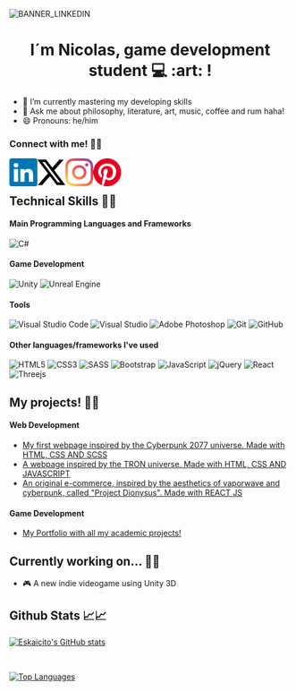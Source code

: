 ![BANNER_LINKEDIN](https://github.com/Eskaicito/Eskaicito/assets/94655835/85681725-d9b3-4f93-ae4f-56884c9c99b0.png)
<h1 align="center">
I´m Nicolas, game development student 💻 :art: !
</h1>

- 🌱 I’m currently mastering my developing skills
- 💬 Ask me about philosophy, literature, art, music, coffee and rum haha!
- 😄 Pronouns: he/him


### Connect with me! 🤝🤝

<!--[<img align="left" alt="N7Bard | Twitter" width="50px" src="https://logodownload.org/wp-content/uploads/2014/09/twitter-logo-3.png" />][twitter]
[<img align="left" alt="nico_sm26 | Instagram" width="50px" src="https://icones.pro/wp-content/uploads/2021/02/instagram-logo-icone5.png" />][instagram]
[<img align="left" alt="eskaicito | Pinterest" width="50px" src="https://graffica.info/wp-content/uploads/2017/08/badgeRGB.png" />][pinterest]-->
[<img align="left" alt="Nicolas Saldeno | LinkedIn" width="50px" src="https://raw.githubusercontent.com/CLorant/readme-social-icons/main/large/colored/linkedin.svg" />][linkedin]
[<img align="left" alt="Nicolas Saldeno | LinkedIn" width="50px" src="https://raw.githubusercontent.com/CLorant/readme-social-icons/main/large/colored/twitter-x.svg" />][twitter]
[<img align="left" alt="Nicolas Saldeno | LinkedIn" width="50px" src="https://raw.githubusercontent.com/CLorant/readme-social-icons/main/large/colored/instagram.svg" />][instagram]
[<img align="left" alt="Nicolas Saldeno | LinkedIn" width="50px" src="https://raw.githubusercontent.com/CLorant/readme-social-icons/main/large/colored/pinterest.svg" />][pinterest]


<br /> 
<br /> 

<!--Languages and Tools! 💻💻

<img align="left" alt="HTML5" width="50px" src="https://raw.githubusercontent.com/github/explore/80688e429a7d4ef2fca1e82350fe8e3517d3494d/topics/html/html.png" />
<img align="left" alt="CSS3" width="50px" src="https://raw.githubusercontent.com/github/explore/80688e429a7d4ef2fca1e82350fe8e3517d3494d/topics/css/css.png" />
<img align="left" alt="Sass" width="50px" src="https://raw.githubusercontent.com/github/explore/80688e429a7d4ef2fca1e82350fe8e3517d3494d/topics/sass/sass.png" />
<img align="left" alt="JavaScript" width="50px" src="https://raw.githubusercontent.com/github/explore/80688e429a7d4ef2fca1e82350fe8e3517d3494d/topics/javascript/javascript.png" />
<img align="left" alt="React" width="50px" src="https://www.interside.cl/wp-content/uploads/2020/03/c-4.svg"/> 
<img align="left" alt="React" width="50px" src="https://raw.githubusercontent.com/github/explore/80688e429a7d4ef2fca1e82350fe8e3517d3494d/topics/react/react.png" />
<img align="left" alt="Visual Studio Code" width="50px" src="https://raw.githubusercontent.com/github/explore/80688e429a7d4ef2fca1e82350fe8e3517d3494d/topics/visual-studio-code/visual-studio-code.png" />
<img align="left" alt="Unity" width="50px" src="https://www.svgrepo.com/show/331626/unity.svg"  />
<img align="left" alt="Photoshop" width="50px" src="https://user-images.githubusercontent.com/94655835/179292865-fbce6816-d2d1-4be4-b3eb-69abd521ed75.png"  />

<br />
<br /> -->
## Technical Skills 📝📝

#### Main Programming Languages and Frameworks
![C#](https://img.shields.io/badge/c%23-%23239120.svg?style=for-the-badge&logo=c-sharp&logoColor=white)
#### Game Development
![Unity](https://img.shields.io/badge/unity-%23000000.svg?style=for-the-badge&logo=unity&logoColor=white)
![Unreal Engine](https://img.shields.io/badge/unrealengine-%23313131.svg?style=for-the-badge&logo=unrealengine&logoColor=white)
#### Tools
![Visual Studio Code](https://img.shields.io/badge/Visual%20Studio%20Code-0078d7.svg?style=for-the-badge&logo=visual-studio-code&logoColor=white)
![Visual Studio](https://img.shields.io/badge/Visual%20Studio-5C2D91.svg?style=for-the-badge&logo=visual-studio&logoColor=white)
![Adobe Photoshop](https://img.shields.io/badge/adobe%20photoshop-%2331A8FF.svg?style=for-the-badge&logo=adobe%20photoshop&logoColor=white)
![Git](https://img.shields.io/badge/git-%23F05033.svg?style=for-the-badge&logo=git&logoColor=white)
![GitHub](https://img.shields.io/badge/github-%23121011.svg?style=for-the-badge&logo=github&logoColor=white)
#### Other languages/frameworks I've used
![HTML5](https://img.shields.io/badge/html5-%23E34F26.svg?style=for-the-badge&logo=html5&logoColor=white)
![CSS3](https://img.shields.io/badge/css3-%231572B6.svg?style=for-the-badge&logo=css3&logoColor=white)
![SASS](https://img.shields.io/badge/SASS-hotpink.svg?style=for-the-badge&logo=SASS&logoColor=white)
![Bootstrap](https://img.shields.io/badge/bootstrap-%23563D7C.svg?style=for-the-badge&logo=bootstrap&logoColor=white)
![JavaScript](https://img.shields.io/badge/javascript-%23323330.svg?style=for-the-badge&logo=javascript&logoColor=%23F7DF1E)
![jQuery](https://img.shields.io/badge/jquery-%230769AD.svg?style=for-the-badge&logo=jquery&logoColor=white)
![React](https://img.shields.io/badge/react-%2320232a.svg?style=for-the-badge&logo=react&logoColor=%2361DAFB)
![Threejs](https://img.shields.io/badge/threejs-black?style=for-the-badge&logo=three.js&logoColor=white)



## My projects! 🥇🥇

#### Web Development
- [My first webpage inspired by the Cyberpunk 2077 universe. Made with HTML, CSS AND SCSS](https://eskaicito.github.io/samuraiband/)
- [A webpage inspired by the TRON universe. Made with HTML, CSS AND JAVASCRIPT](https://proyectotron.000webhostapp.com/index.html)
- [An original e-commerce, inspired by the aesthetics of vaporwave and cyberpunk, called "Project Dionysus". Made with REACT JS](https://github.com/Eskaicito/project-dionysus)

#### Game Development
- [My Portfolio with all my academic projects!][portfolio]

## Currently working on... 🔧🔨

- 🎮 A new indie videogame using Unity 3D




## Github Stats 📈📈

[![Eskaicito's GitHub stats](https://github-readme-stats.vercel.app/api?username=eskaicito&show_icons=true&theme=radical)](https://github.com/anuraghazra/github-readme-stats)

<br /> 

[![Top Languages](https://github-readme-stats.vercel.app/api/top-langs/?username=eskaicito&langs_count=8&theme=radical&layout=compact)](https://github.com/eskaicito/github-readme-stats)

<br />
<br />



[portfolio]: https://eskaicito.github.io/WebPagePortfolio/
[linkedin]: https://www.linkedin.com/in/nicolas-salde%C3%B1o-ba8119206/
[twitter]: https://x.com/N7Bard
[instagram]: https://www.instagram.com/nico_sm26/
[pinterest]: https://ar.pinterest.com/Eskaicito/

